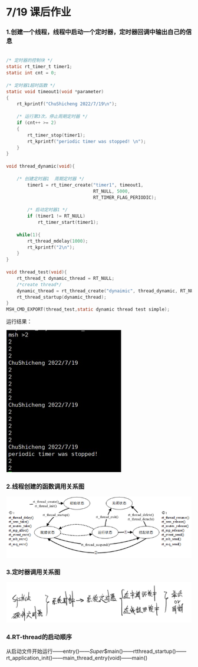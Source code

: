 # 7/19 课后作业

### 1.创建一个线程，线程中启动一个定时器，定时器回调中输出自己的信息

```c

/* 定时器的控制块 */
static rt_timer_t timer1;
static int cnt = 0;

/* 定时器1超时函数 */
static void timeout1(void *parameter)
{
    rt_kprintf("ChuShicheng 2022/7/19\n");

    /* 运行第3次，停止周期定时器 */
    if (cnt++ >= 2)
    {
        rt_timer_stop(timer1);
        rt_kprintf("periodic timer was stopped! \n");
    }
}

void thread_dynamic(void){

    /* 创建定时器1  周期定时器 */
        timer1 = rt_timer_create("timer1", timeout1,
                                 RT_NULL, 5000,
                                 RT_TIMER_FLAG_PERIODIC);

        /* 启动定时器1 */
        if (timer1 != RT_NULL)
            rt_timer_start(timer1);

    while(1){
        rt_thread_mdelay(1000);
        rt_kprintf("2\n");
    }
}

void thread_test(void){
    rt_thread_t dynamic_thread = RT_NULL;
    /*create thread*/
    dynamic_thread = rt_thread_create("dynaimic", thread_dynamic, RT_NULL, 2048, 16, 500);
    rt_thread_startup(dynamic_thread);
}
MSH_CMD_EXPORT(thread_test,static dynamic thread test simple);

```

运行结果：

![运行结果](images/%E8%BF%90%E8%A1%8C%E7%BB%93%E6%9E%9C.jpg)



### 2.线程创建的函数调用关系图

![查看源图像](images/1220133-20190503165859335-732313077.png)



### 3.定时器调用关系图

![image-20220719164851048](images/image-20220719164851048.png)



### 4.RT-thread的启动顺序

 从启动文件开始运行——entry()——$Super$$main()——rtthread_startup()——rt_application_init()——main_thread_entry(void)——main()